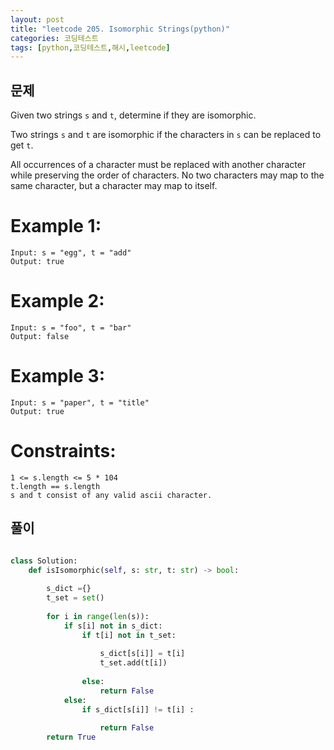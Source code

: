 ```yaml
---
layout: post
title: "leetcode 205. Isomorphic Strings(python)"
categories: 코딩테스트
tags: [python,코딩테스트,해시,leetcode]
---
```



## 문제

Given two strings `s` and `t`, determine if they are isomorphic.

Two strings `s` and `t` are isomorphic if the characters in `s` can be replaced to get `t`.

All occurrences of a character must be replaced with another character while preserving the order of characters. No two characters may map to the same character, but a character may map to itself.


# Example 1:

```
Input: s = "egg", t = "add"
Output: true

```

# Example 2:

```
Input: s = "foo", t = "bar"
Output: false

```
# Example 3:

```
Input: s = "paper", t = "title"
Output: true
```
 

# Constraints:

```
1 <= s.length <= 5 * 104
t.length == s.length
s and t consist of any valid ascii character.

```

## 풀이

```python

class Solution:
    def isIsomorphic(self, s: str, t: str) -> bool:
        
        s_dict ={}
        t_set = set()
        
        for i in range(len(s)):
            if s[i] not in s_dict:
                if t[i] not in t_set:
                
                    s_dict[s[i]] = t[i]
                    t_set.add(t[i])
                    
                else:
                    return False
            else:
                if s_dict[s[i]] != t[i] :
                    
                    return False
        return True


```